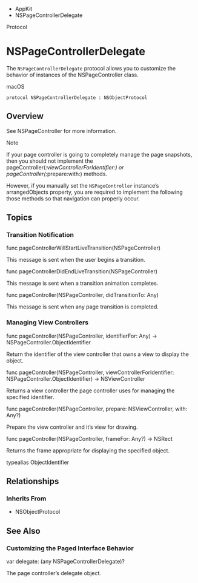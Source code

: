 

- AppKit
-  NSPageControllerDelegate 

Protocol

# NSPageControllerDelegate

The `NSPageControllerDelegate` protocol allows you to customize the behavior of instances of the NSPageController class.

macOS

``` source
protocol NSPageControllerDelegate : NSObjectProtocol
```

## Overview

See NSPageController for more information.

Note

If your page controller is going to completely manage the page snapshots, then you should not implement the pageController(_:viewControllerForIdentifier:) or pageController(_:prepare:with:) methods.

However, if you manually set the `NSPageController` instance’s arrangedObjects property, you are required to implement the following those methods so that navigation can properly occur.

## Topics

### Transition Notification

func pageControllerWillStartLiveTransition(NSPageController)

This message is sent when the user begins a transition.

func pageControllerDidEndLiveTransition(NSPageController)

This message is sent when a transition animation completes.

func pageController(NSPageController, didTransitionTo: Any)

This message is sent when any page transition is completed.

### Managing View Controllers

func pageController(NSPageController, identifierFor: Any) -> NSPageController.ObjectIdentifier

Return the identifier of the view controller that owns a view to display the object.

func pageController(NSPageController, viewControllerForIdentifier: NSPageController.ObjectIdentifier) -> NSViewController

Returns a view controller the page controller uses for managing the specified identifier.

func pageController(NSPageController, prepare: NSViewController, with: Any?)

Prepare the view controller and it’s view for drawing.

func pageController(NSPageController, frameFor: Any?) -> NSRect

Returns the frame appropriate for displaying the specified object.

typealias ObjectIdentifier

## Relationships

### Inherits From

- NSObjectProtocol

## See Also

### Customizing the Paged Interface Behavior

var delegate: (any NSPageControllerDelegate)?

The page controller’s delegate object.


